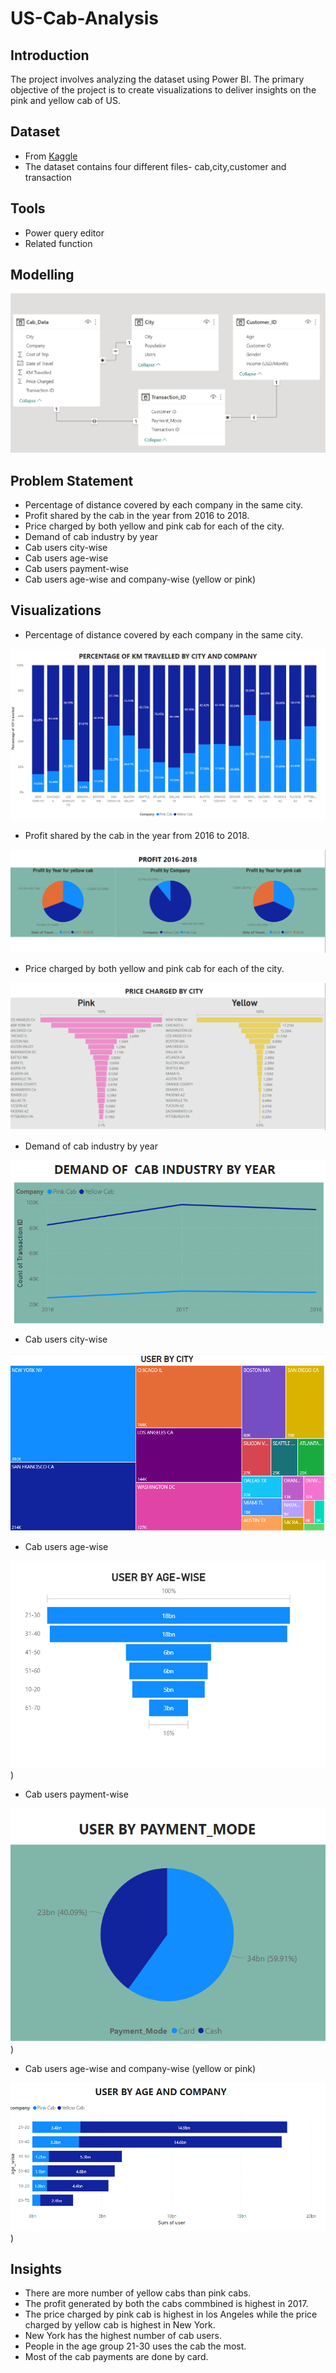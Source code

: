 # US-Cab-Analysis

## Introduction

The project involves analyzing the dataset using Power BI. The primary objective of the project is to create visualizations to deliver insights on the pink and yellow cab of US.

## Dataset

* From [Kaggle](https://www.kaggle.com/datasets/nishantdhingra/cabs-fare-data)
* The dataset contains four different files- cab,city,customer and transaction

## Tools

* Power query editor
* Related function 

## Modelling

![](modelling.png)

## Problem Statement

* Percentage of distance covered by each company in the same city.
* Profit shared by the cab in the year from 2016 to 2018.
* Price charged by both yellow and pink cab for each of the city. 
* Demand of cab industry by year
* Cab users city-wise
* Cab users age-wise
* Cab users payment-wise
* Cab users age-wise and company-wise (yellow or pink)

## Visualizations

* Percentage of distance covered by each company in the same city.

![](distance_by_city_and_company.png)

* Profit shared by the cab in the year from 2016 to 2018.

![](Profit.png)

* Price charged by both yellow and pink cab for each of the city. 

![](Price_charged.png)

* Demand of cab industry by year

![](Demand_of_company_by_year.png)

* Cab users city-wise

![](User_by_city.png)

* Cab users age-wise

![](User_by_age_wise.png))

* Cab users payment-wise

![](User_by_payment_mode.png))

* Cab users age-wise and company-wise (yellow or pink)

![](User_by_age_and_company.png))

## Insights

* There are more number of yellow cabs than pink cabs.
* The profit generated by both the cabs commbined is highest in 2017.
* The price charged by pink cab is highest in los Angeles while the price charged by yellow cab is highest in New York.
* New York has the highest number of cab users.
* People in the age group 21-30 uses the cab the most.
* Most of the cab payments are done by card.












